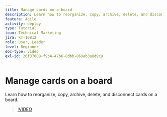 ```yaml
---
title: Manage cards on a board
description: Learn how to reorganize, copy, archive, delete, and disconnect cards on a board.
feature: Agile
activity: deploy
type: Tutorial
team: Technical Marketing
jira: KT-10812
role: User, Leader
level: Beginner
doc-type: video
exl-id: 26f37808-f9b4-47b6-8dbb-869eb3a8d9c9
---
```

# Manage cards on a board

Learn how to reorganize, copy, archive, delete, and disconnect cards on a board.

>[!VIDEO](https://video.tv.adobe.com/v/346810)
